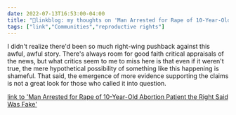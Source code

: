 ```yaml
---
date: 2022-07-13T16:53:00-04:00
title: "🔗linkblog: my thoughts on 'Man Arrested for Rape of 10-Year-Old Abortion Patient the Right Said Was Fake'"
tags: ["link","Communities","reproductive rights"]
---
```

I didn't realize there'd been so much right-wing pushback against this awful, awful story. There's always room for good faith critical appraisals of the news, but what critics  seem to me to miss here is that even if it weren't true, the mere hypothetical possibility of something like this happening is shameful. That said, the emergence of more evidence supporting the claims is not a great look for those who called it into question.
 

[link to 'Man Arrested for Rape of 10-Year-Old Abortion Patient the Right Said Was Fake'](https://www.vice.com/en/article/88qn3p/ohio-child-rape-abortion-dave-yost-arrest)
